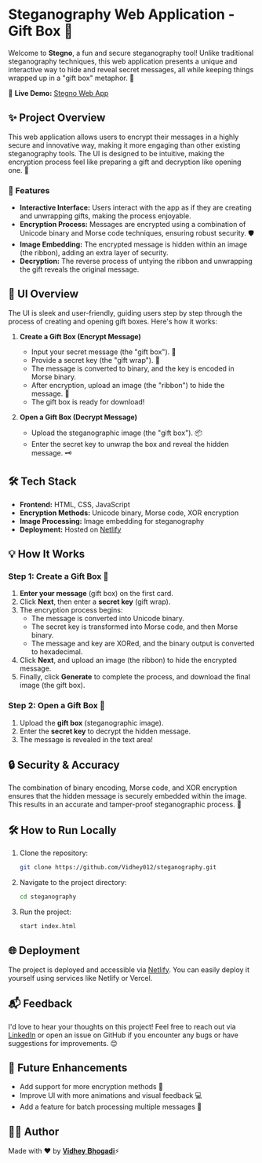 # Steganography Web Application - Gift Box 🎁

Welcome to **Stegno**, a fun and secure steganography tool! Unlike traditional steganography techniques, this web application presents a unique and interactive way to hide and reveal secret messages, all while keeping things wrapped up in a "gift box" metaphor. 🌟

🚀 **Live Demo:** [Stegno Web App](https://stegno.netlify.app)



## ✨ Project Overview

This web application allows users to encrypt their messages in a highly secure and innovative way, making it more engaging than other existing steganography tools. The UI is designed to be intuitive, making the encryption process feel like preparing a gift and decryption like opening one. 🎁

### 📜 Features

- **Interactive Interface:** Users interact with the app as if they are creating and unwrapping gifts, making the process enjoyable.
- **Encryption Process:** Messages are encrypted using a combination of Unicode binary and Morse code techniques, ensuring robust security. 🛡️
- **Image Embedding:** The encrypted message is hidden within an image (the ribbon), adding an extra layer of security.
- **Decryption:** The reverse process of untying the ribbon and unwrapping the gift reveals the original message.



## 🎨 UI Overview

The UI is sleek and user-friendly, guiding users step by step through the process of creating and opening gift boxes. Here's how it works:

1. **Create a Gift Box (Encrypt Message)**
    - Input your secret message (the "gift box"). 🎁
    - Provide a secret key (the "gift wrap"). 🧾
    - The message is converted to binary, and the key is encoded in Morse binary.
    - After encryption, upload an image (the "ribbon") to hide the message. 🎀
    - The gift box is ready for download!

2. **Open a Gift Box (Decrypt Message)**
    - Upload the steganographic image (the "gift box"). 📦
    - Enter the secret key to unwrap the box and reveal the hidden message. 🗝️



## 🛠️ Tech Stack

- **Frontend:** HTML, CSS, JavaScript
- **Encryption Methods:** Unicode binary, Morse code, XOR encryption
- **Image Processing:** Image embedding for steganography
- **Deployment:** Hosted on [Netlify](https://stegno.netlify.app)



## 💡 How It Works

### Step 1: Create a Gift Box 🎁
1. **Enter your message** (gift box) on the first card.
2. Click **Next**, then enter a **secret key** (gift wrap).
3. The encryption process begins:
    - The message is converted into Unicode binary.
    - The secret key is transformed into Morse code, and then Morse binary.
    - The message and key are XORed, and the binary output is converted to hexadecimal.
4. Click **Next**, and upload an image (the ribbon) to hide the encrypted message.
5. Finally, click **Generate** to complete the process, and download the final image (the gift box).

### Step 2: Open a Gift Box 🎁
1. Upload the **gift box** (steganographic image).
2. Enter the **secret key** to decrypt the hidden message.
3. The message is revealed in the text area!



## 🔒 Security & Accuracy

The combination of binary encoding, Morse code, and XOR encryption ensures that the hidden message is securely embedded within the image. This results in an accurate and tamper-proof steganographic process. 🔐



## 🛠️ How to Run Locally

1. Clone the repository:
    ```bash
    git clone https://github.com/Vidhey012/steganography.git
    ```

2. Navigate to the project directory:
    ```bash
    cd steganography
    ```

3. Run the project:
    ```bash
    start index.html
    ```



## 🌐 Deployment

The project is deployed and accessible via [Netlify](https://stegno.netlify.app). You can easily deploy it yourself using services like Netlify or Vercel.



## 📬 Feedback

I'd love to hear your thoughts on this project! Feel free to reach out via [LinkedIn](https://www.linkedin.com/in/bhogadi-vidhey-aa62b71a8/) or open an issue on GitHub if you encounter any bugs or have suggestions for improvements. 😊



## 🔧 Future Enhancements

- Add support for more encryption methods 🔐
- Improve UI with more animations and visual feedback 💻
- Add a feature for batch processing multiple messages 📑



## 👨‍💻 Author

Made with ❤️ by [𝐕𝐢𝐝𝐡𝐞𝐲 𝐁𝐡𝐨𝐠𝐚𝐝𝐢](https://vidhey.netlify.app/)⚡



